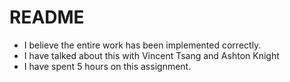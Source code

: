 # README 

* I believe the entire work has been implemented correctly.
* I have talked about this with Vincent Tsang and Ashton Knight
* I have spent 5 hours on this assignment. 



